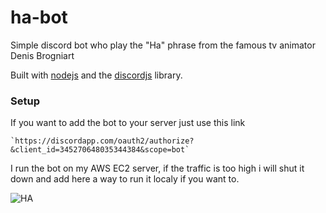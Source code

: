 # ha-bot

Simple discord bot who play the "Ha" phrase from the famous tv animator Denis Brogniart

Built with [nodejs](https://nodejs.org/en/) and the [discordjs](https://discord.js.org/#/) library.

### Setup

If you want to add the bot to your server just use this link

    `https://discordapp.com/oauth2/authorize?&client_id=345270648035344384&scope=bot`

I run the bot on my AWS EC2 server, if the traffic is too high i will shut it down and add here a way to run it localy if you want to.

![HA](https://risibank.fr/cache/stickers/d123/12382-full.png)
